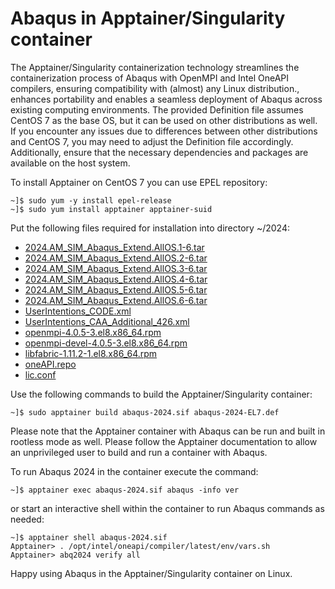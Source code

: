 # Abaqus in Apptainer/Singularity container
The Apptainer/Singularity containerization technology streamlines the containerization process of Abaqus with OpenMPI and Intel OneAPI compilers, ensuring compatibility with (almost) any Linux distribution., enhances portability and enables a seamless deployment of Abaqus across existing computing environments. The provided Definition file assumes CentOS 7 as the base OS, but it can be used on other distributions as well. If you encounter any issues due to differences between other distributions and CentOS 7, you may need to adjust the Definition file accordingly. Additionally, ensure that the necessary dependencies and packages are available on the host system.

To install Apptainer on CentOS 7 you can use EPEL repository:
```
~]$ sudo yum -y install epel-release
~]$ sudo yum install apptainer apptainer-suid
```
Put the following files required for installation into directory ~/2024:
* [2024.AM_SIM_Abaqus_Extend.AllOS.1-6.tar](https://software.3ds.com/)
* [2024.AM_SIM_Abaqus_Extend.AllOS.2-6.tar](https://software.3ds.com/)
* [2024.AM_SIM_Abaqus_Extend.AllOS.3-6.tar](https://software.3ds.com/)
* [2024.AM_SIM_Abaqus_Extend.AllOS.4-6.tar](https://software.3ds.com/)
* [2024.AM_SIM_Abaqus_Extend.AllOS.5-6.tar](https://software.3ds.com/)
* [2024.AM_SIM_Abaqus_Extend.AllOS.6-6.tar](https://software.3ds.com/)
* [UserIntentions_CODE.xml](https://help.3ds.com/2024/english/dssimulia_established/estiinstallmap/esti-t-autosilentinstallersuite.htm?contextscope=all)
* [UserIntentions_CAA_Additional_426.xml](https://help.3ds.com/2024/english/dssimulia_established/estiinstallmap/esti-t-autosilentinstallersuite.htm?contextscope=all)
* [openmpi-4.0.5-3.el8.x86_64.rpm](https://centos.pkgs.org/8-stream/centos-appstream-x86_64/openmpi-4.0.5-3.el8.x86_64.rpm.html)
* [openmpi-devel-4.0.5-3.el8.x86_64.rpm](https://centos.pkgs.org/8-stream/centos-appstream-x86_64/openmpi-devel-4.0.5-3.el8.x86_64.rpm.html)
* [libfabric-1.11.2-1.el8.x86_64.rpm](https://centos.pkgs.org/8-stream/centos-baseos-x86_64/libfabric-1.11.2-1.el8.x86_64.rpm.html)
* [oneAPI.repo](2024/oneAPI.repo)
* [lic.conf](2024/lic.conf)

Use the following commands to build the Apptainer/Singularity container:
```
~]$ sudo apptainer build abaqus-2024.sif abaqus-2024-EL7.def
```
Please note that the Apptainer container with Abaqus can be run and built in rootless mode as well. Please follow the Apptainer documentation to allow an unprivileged user to build and run a container with Abaqus.

To run Abaqus 2024 in the container execute the command:
```
~]$ apptainer exec abaqus-2024.sif abaqus -info ver
```
or start an interactive shell within the container to run Abaqus commands as needed:
```
~]$ apptainer shell abaqus-2024.sif
Apptainer> . /opt/intel/oneapi/compiler/latest/env/vars.sh
Apptainer> abq2024 verify all
```

Happy using Abaqus in the Apptainer/Singularity container on Linux.
